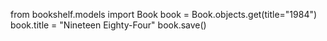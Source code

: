 <!-- Import the Book model -->
from bookshelf.models import Book
book = Book.objects.get(title="1984")
book.title = "Nineteen Eighty-Four"
book.save()

<!-- setup object for update using get methode
book_to_update = Book.objects.get(title="1984")

replace old by new and save the change
book_to_update.title = "Nineteen Eighty-Four"
book_to_update.save() -->